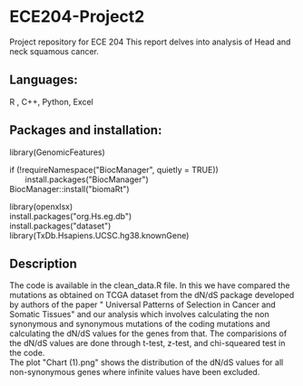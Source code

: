 # ECE204-Project2
Project repository for ECE 204
This report delves into analysis of Head and neck squamous cancer.

## Languages:
R , C++, Python, Excel

## Packages and installation:
library(GenomicFeatures)

if (!requireNamespace("BiocManager", quietly = TRUE)) <br />
    &nbsp;&nbsp;&nbsp;&nbsp;&nbsp;&nbsp; install.packages("BiocManager") <br />
BiocManager::install("biomaRt")

library(openxlsx) <br />
install.packages("org.Hs.eg.db") <br />
install.packages("dataset") <br />
library(TxDb.Hsapiens.UCSC.hg38.knownGene)

## Description
The code is available in the clean_data.R file. In this we have compared the mutations as obtained on TCGA dataset from the dN/dS package developed by authors of the paper " Universal Patterns of Selection in Cancer and Somatic Tissues" and our analysis which involves calculating the non synonymous and synonymous mutations of the coding mutations and calculating the dN/dS values for the genes from that. The comparisions of the dN/dS values are done through t-test, z-test, and chi-squeared test in the code. <br />
The plot "Chart (1).png" shows the distribution of the dN/dS values for all non-synonymous genes where infinite values have been excluded. 
